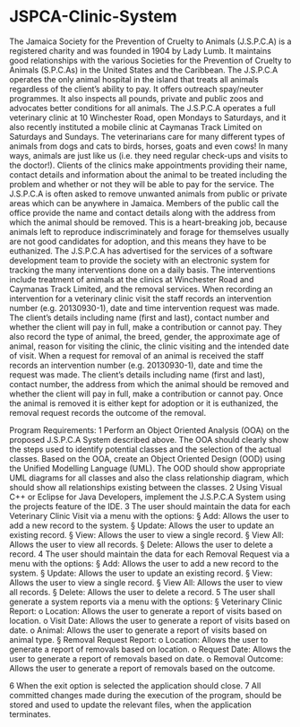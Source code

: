 # JSPCA-Clinic-System
The Jamaica Society for the Prevention of Cruelty to Animals (J.S.P.C.A) is a registered charity and was
founded in 1904 by Lady Lumb. It maintains good relationships with the various Societies for the
Prevention of Cruelty to Animals (S.P.C.As) in the United States and the Caribbean. The J.S.P.C.A
operates the only animal hospital in the island that treats all animals regardless of the client’s ability to
pay. It offers outreach spay/neuter programmes. It also inspects all pounds, private and public zoos and
advocates better conditions for all animals.
The J.S.P.C.A operates a full veterinary clinic at 10 Winchester Road, open Mondays to Saturdays, and
it also recently instituted a mobile clinic at Caymanas Track Limited on Saturdays and Sundays. The
veterinarians care for many different types of animals from dogs and cats to birds, horses, goats and
even cows! In many ways, animals are just like us (i.e. they need regular check-ups and visits to the
doctor!). Clients of the clinics make appointments providing their name, contact details and information
about the animal to be treated including the problem and whether or not they will be able to pay for the
service.
The J.S.P.C.A is often asked to remove unwanted animals from public or private areas which can be
anywhere in Jamaica. Members of the public call the office provide the name and contact details along
with the address from which the animal should be removed. This is a heart-breaking job, because
animals left to reproduce indiscriminately and forage for themselves usually are not good candidates for
adoption, and this means they have to be euthanized.
The J.S.P.C.A has advertised for the services of a software development team to provide the society with
an electronic system for tracking the many interventions done on a daily basis. The interventions include
treatment of animals at the clinics at Winchester Road and Caymanas Track Limited, and the removal
services.
When recording an intervention for a veterinary clinic visit the staff records an intervention number (e.g.
20130930-1), date and time intervention request was made. The client’s details including name (first and
last), contact number and whether the client will pay in full, make a contribution or cannot pay. They
also record the type of animal, the breed, gender, the approximate age of animal, reason for visiting the
clinic, the clinic visiting and the intended date of visit.
When a request for removal of an animal is received the staff records an intervention number (e.g.
20130930-1), date and time the request was made. The client’s details including name (first and last),
contact number, the address from which the animal should be removed and whether the client will pay in
full, make a contribution or cannot pay. Once the animal is removed it is either kept for adoption or it is
euthanized, the removal request records the outcome of the removal.

Program Requirements:
1 Perform an Object Oriented Analysis (OOA) on the proposed J.S.P.C.A System described above.
The OOA should clearly show the steps used to identify potential classes and the selection of the
actual classes. Based on the OOA, create an Object Oriented Design (OOD) using the Unified
Modelling Language (UML). The OOD should show appropriate UML diagrams for all classes and
also the class relationship diagram, which should show all relationships existing between the
classes.
2 Using Visual C++ or Eclipse for Java Developers, implement the J.S.P.C.A System using the
projects feature of the IDE.
3 The user should maintain the data for each Veterinary Clinic Visit via a menu with the options:
§ Add: Allows the user to add a new record to the system.
§ Update: Allows the user to update an existing record.
§ View: Allows the user to view a single record.
§ View All: Allows the user to view all records.
§ Delete: Allows the user to delete a record.
4 The user should maintain the data for each Removal Request via a menu with the options:
§ Add: Allows the user to add a new record to the system.
§ Update: Allows the user to update an existing record.
§ View: Allows the user to view a single record.
§ View All: Allows the user to view all records.
§ Delete: Allows the user to delete a record.
5 The user shall generate a system reports via a menu with the options:
§ Veterinary Clinic Report:
o Location: Allows the user to generate a report of visits based on location.
o Visit Date: Allows the user to generate a report of visits based on date.
o Animal: Allows the user to generate a report of visits based on animal type.
§ Removal Request Report:
o Location: Allows the user to generate a report of removals based on location.
o Request Date: Allows the user to generate a report of removals based on date.
o Removal Outcome: Allows the user to generate a report of removals based on the
outcome.

6 When the exit option is selected the application should close.
7 All committed changes made during the execution of the program, should be stored and used to
update the relevant files, when the application terminates.
